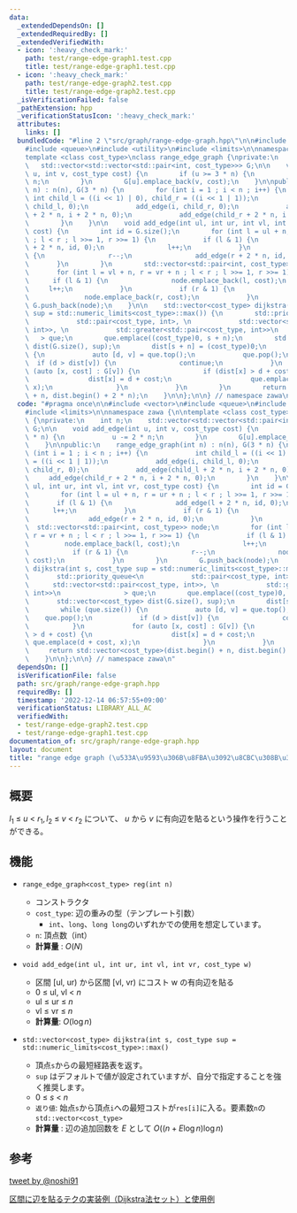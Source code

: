 ```yaml
---
data:
  _extendedDependsOn: []
  _extendedRequiredBy: []
  _extendedVerifiedWith:
  - icon: ':heavy_check_mark:'
    path: test/range-edge-graph1.test.cpp
    title: test/range-edge-graph1.test.cpp
  - icon: ':heavy_check_mark:'
    path: test/range-edge-graph2.test.cpp
    title: test/range-edge-graph2.test.cpp
  _isVerificationFailed: false
  _pathExtension: hpp
  _verificationStatusIcon: ':heavy_check_mark:'
  attributes:
    links: []
  bundledCode: "#line 2 \"src/graph/range-edge-graph.hpp\"\n\n#include <vector>\n\
    #include <queue>\n#include <utility>\n#include <limits>\n\nnamespace zawa {\n\n\
    template <class cost_type>\nclass range_edge_graph {\nprivate:\n    int n;\n \
    \   std::vector<std::vector<std::pair<int, cost_type>>> G;\n\n    void add_edge(int\
    \ u, int v, cost_type cost) {\n        if (u >= 3 * n) {\n            u -= 2 *\
    \ n;\n        }\n        G[u].emplace_back(v, cost);\n    }\n\npublic:\n    range_edge_graph(int\
    \ n) : n(n), G(3 * n) {\n        for (int i = 1 ; i < n ; i++) {\n           \
    \ int child_l = ((i << 1) | 0), child_r = ((i << 1 | 1));\n            add_edge(i,\
    \ child_l, 0);\n            add_edge(i, child_r, 0);\n            add_edge(child_l\
    \ + 2 * n, i + 2 * n, 0);\n            add_edge(child_r + 2 * n, i + 2 * n, 0);\n\
    \        }\n    }\n\n    void add_edge(int ul, int ur, int vl, int vr, cost_type\
    \ cost) {\n        int id = G.size();\n        for (int l = ul + n, r = ur + n\
    \ ; l < r ; l >>= 1, r >>= 1) {\n            if (l & 1) {\n                add_edge(l\
    \ + 2 * n, id, 0);\n                l++;\n            }\n            if (r & 1)\
    \ {\n                r--;\n                add_edge(r + 2 * n, id, 0);\n     \
    \       }\n        }\n        std::vector<std::pair<int, cost_type>> node;\n \
    \       for (int l = vl + n, r = vr + n ; l < r ; l >>= 1, r >>= 1) {\n      \
    \      if (l & 1) {\n                node.emplace_back(l, cost);\n           \
    \     l++;\n            }\n            if (r & 1) {\n                r--;\n  \
    \              node.emplace_back(r, cost);\n            }\n        }\n       \
    \ G.push_back(node);\n    }\n\n    std::vector<cost_type> dijkstra(int s, cost_type\
    \ sup = std::numeric_limits<cost_type>::max()) {\n        std::priority_queue<\n\
    \            std::pair<cost_type, int>, \n            std::vector<std::pair<cost_type,\
    \ int>>, \n            std::greater<std::pair<cost_type, int>>\n             \
    \   > que;\n        que.emplace((cost_type)0, s + n);\n        std::vector<cost_type>\
    \ dist(G.size(), sup);\n        dist[s + n] = (cost_type)0;\n        while (que.size())\
    \ {\n            auto [d, v] = que.top();\n            que.pop();\n          \
    \  if (d > dist[v]) {\n                continue;\n            }\n            for\
    \ (auto [x, cost] : G[v]) {\n                if (dist[x] > d + cost) {\n     \
    \               dist[x] = d + cost;\n                    que.emplace(d + cost,\
    \ x);\n                }\n            }\n        }\n        return std::vector<cost_type>(dist.begin()\
    \ + n, dist.begin() + 2 * n);\n    }\n\n};\n\n} // namespace zawa\n"
  code: "#pragma once\n\n#include <vector>\n#include <queue>\n#include <utility>\n\
    #include <limits>\n\nnamespace zawa {\n\ntemplate <class cost_type>\nclass range_edge_graph\
    \ {\nprivate:\n    int n;\n    std::vector<std::vector<std::pair<int, cost_type>>>\
    \ G;\n\n    void add_edge(int u, int v, cost_type cost) {\n        if (u >= 3\
    \ * n) {\n            u -= 2 * n;\n        }\n        G[u].emplace_back(v, cost);\n\
    \    }\n\npublic:\n    range_edge_graph(int n) : n(n), G(3 * n) {\n        for\
    \ (int i = 1 ; i < n ; i++) {\n            int child_l = ((i << 1) | 0), child_r\
    \ = ((i << 1 | 1));\n            add_edge(i, child_l, 0);\n            add_edge(i,\
    \ child_r, 0);\n            add_edge(child_l + 2 * n, i + 2 * n, 0);\n       \
    \     add_edge(child_r + 2 * n, i + 2 * n, 0);\n        }\n    }\n\n    void add_edge(int\
    \ ul, int ur, int vl, int vr, cost_type cost) {\n        int id = G.size();\n\
    \        for (int l = ul + n, r = ur + n ; l < r ; l >>= 1, r >>= 1) {\n     \
    \       if (l & 1) {\n                add_edge(l + 2 * n, id, 0);\n          \
    \      l++;\n            }\n            if (r & 1) {\n                r--;\n \
    \               add_edge(r + 2 * n, id, 0);\n            }\n        }\n      \
    \  std::vector<std::pair<int, cost_type>> node;\n        for (int l = vl + n,\
    \ r = vr + n ; l < r ; l >>= 1, r >>= 1) {\n            if (l & 1) {\n       \
    \         node.emplace_back(l, cost);\n                l++;\n            }\n \
    \           if (r & 1) {\n                r--;\n                node.emplace_back(r,\
    \ cost);\n            }\n        }\n        G.push_back(node);\n    }\n\n    std::vector<cost_type>\
    \ dijkstra(int s, cost_type sup = std::numeric_limits<cost_type>::max()) {\n \
    \       std::priority_queue<\n            std::pair<cost_type, int>, \n      \
    \      std::vector<std::pair<cost_type, int>>, \n            std::greater<std::pair<cost_type,\
    \ int>>\n                > que;\n        que.emplace((cost_type)0, s + n);\n \
    \       std::vector<cost_type> dist(G.size(), sup);\n        dist[s + n] = (cost_type)0;\n\
    \        while (que.size()) {\n            auto [d, v] = que.top();\n        \
    \    que.pop();\n            if (d > dist[v]) {\n                continue;\n \
    \           }\n            for (auto [x, cost] : G[v]) {\n                if (dist[x]\
    \ > d + cost) {\n                    dist[x] = d + cost;\n                   \
    \ que.emplace(d + cost, x);\n                }\n            }\n        }\n   \
    \     return std::vector<cost_type>(dist.begin() + n, dist.begin() + 2 * n);\n\
    \    }\n\n};\n\n} // namespace zawa\n"
  dependsOn: []
  isVerificationFile: false
  path: src/graph/range-edge-graph.hpp
  requiredBy: []
  timestamp: '2022-12-14 06:57:55+09:00'
  verificationStatus: LIBRARY_ALL_AC
  verifiedWith:
  - test/range-edge-graph2.test.cpp
  - test/range-edge-graph1.test.cpp
documentation_of: src/graph/range-edge-graph.hpp
layout: document
title: "range edge graph (\u533A\u9593\u306B\u8FBA\u3092\u8CBC\u308B\u30C6\u30AF)"
---
```


## 概要

$l_1\ \le\ u\ <\ r_1, l_2\ \le\ v\ <\ r_2$ について、 $u$ から $v$ に有向辺を貼るという操作を行うことができる。


## 機能

- `range_edge_graph<cost_type> reg(int n)`
	- コンストラクタ
	- `cost_type`: 辺の重みの型（テンプレート引数）
		- `int`、`long`、`long long`のいずれかでの使用を想定しています。
	- `n`: 頂点数（int）
	- **計算量** : $O(N)$

- `void add_edge(int ul, int ur, int vl, int vr, cost_type w)`
	- 区間 $[ \text{ul},\ \text{ur})$ から区間 $[ \text{vl},\ \text{vr})$ にコスト $\text{w}$ の有向辺を貼る
	- $0\ \le\ \text{ul},\ \text{vl}\ <\ n$
	- $\text{ul}\ \le\ \text{ur}\ \le\ n$
	- $\text{vl}\ \le\ \text{vr}\ \le\ n$
	- **計算量**: $O(\log n)$

- `std::vector<cost_type> dijkstra(int s, cost_type sup = std::numeric_limits<cost_type>::max()`
	- 頂点`s`からの最短経路表を返す。
	- `sup` はデフォルトで値が設定されていますが、自分で指定することを強く推奨します。
	- $0\ \le\ s\ <\ n$
	- `返り値`: 始点`s`から頂点`i`への最短コストが`res[i]`に入る。要素数`n`の`std::vector<cost_type>`
	- **計算量** : 辺の追加回数を $E$ として $O((n + E\log n)\log n)$

## 参考
[tweet by @noshi91](https://twitter.com/noshi91/status/1193177214453338113)

[区間に辺を貼るテクの実装例（Dijkstra法セット）と使用例](https://lorent-kyopro.hatenablog.com/entry/2020/07/24/170656)
